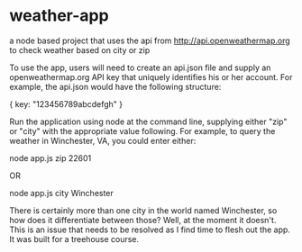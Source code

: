 # weather-app
a node based project that uses the api from http://api.openweathermap.org to check weather based on city or zip

To use the app, users will need to create an api.json file and supply an openweathermap.org API key that uniquely identifies
his or her account. For example, the api.json would have the following structure:

{
  key: "123456789abcdefgh"
}

Run the application using node at the command line, supplying either "zip" or "city" with the appropriate value following.
For example, to query the weather in Winchester, VA, you could enter either:

node app.js zip 22601

OR

node app.js city Winchester

There is certainly more than one city in the world named Winchester, so how does it differentiate between those? Well, at the
moment it doesn't. This is an issue that needs to be resolved as I find time to flesh out the app. It was built for a
treehouse course.
